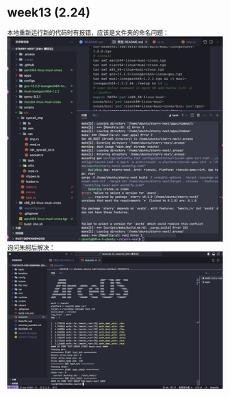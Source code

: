 # week13 (2.24)
本地重新运行新的代码时有报错，应该是文件夹的命名问题：
![](../../asserts/0224/1.png ':class=myImageClass')
询问朱舸后解决：
![](../../asserts/0224/2.png ':class=myImageClass')
